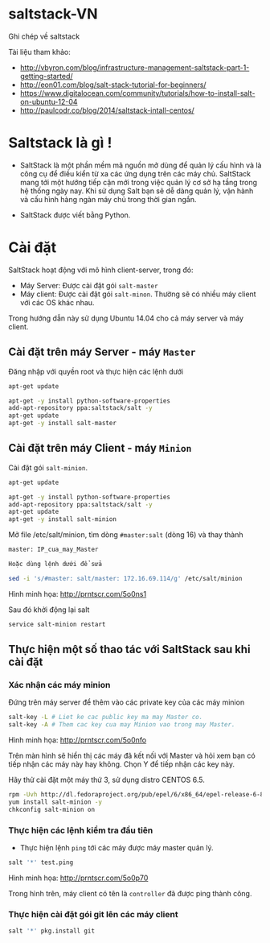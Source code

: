 saltstack-VN
============

Ghi chép về saltstack

Tài liệu tham khảo:

* http://vbyron.com/blog/infrastructure-management-saltstack-part-1-getting-started/
* http://eon01.com/blog/salt-stack-tutorial-for-beginners/
* https://www.digitalocean.com/community/tutorials/how-to-install-salt-on-ubuntu-12-04
* http://paulcodr.co/blog/2014/saltstack-intall-centos/


# Saltstack là gì !

- SaltStack là một phần mềm mã nguồn mở dùng để quản lý cấu hình và là công cụ để điều kiển từ xa các ứng dụng trên các máy chủ. SaltStack mang tới một hướng tiếp cận mới trong việc quản lý cơ sở hạ tầng trong hệ thống ngày nay. Khi sử dụng Salt bạn sẽ dễ dàng quản lý, vận hành và cấu hình hàng ngàn máy chủ trong thời gian ngắn. 

- SaltStack được viết bằng Python.


# Cài đặt 

SaltStack hoạt động với mô hình client-server, trong đó:
* Máy Server: Được cài đặt gói `salt-master`
* Máy client: Được cài đặt gói `salt-minon`. Thường sẽ có nhiều máy client với các OS khác nhau.

Trong hướng dẫn này sử dụng Ubuntu 14.04 cho cả máy server và máy client.

## Cài đặt trên máy Server - máy `Master`

Đăng nhập với quyền root và thực hiện các lệnh dưới

```sh
apt-get update

apt-get -y install python-software-properties
add-apt-repository ppa:saltstack/salt -y
apt-get update
apt-get -y install salt-master
```

## Cài đặt trên máy Client - máy `Minion`

Cài đặt gói `salt-minion`. 
```sh
apt-get update

apt-get -y install python-software-properties
add-apt-repository ppa:saltstack/salt -y
apt-get update
apt-get -y install salt-minion
```

Mở file /etc/salt/minion, tìm dòng `#master:salt` (dòng 16) và thay thành 

```sh
master: IP_cua_may_Master

Hoặc dùng lệnh dưới để sửa

sed -i 's/#master: salt/master: 172.16.69.114/g' /etc/salt/minion
```

Hình minh họa: http://prntscr.com/5o0ns1

Sau đó khởi động lại salt
```sh
service salt-minion restart
```

## Thực hiện một số thao tác với SaltStack sau khi cài đặt
### Xác nhận các máy minion 
Đứng trên máy server để thêm vào các private key của các máy minion

```sh
salt-key -L # Liet ke cac public key ma may Master co.
salt-key -A # Them cac key cua may Minion vao trong may Master.
```
Hình minh họa: http://prntscr.com/5o0nfo

Trên màn hình sẽ hiển thị các máy đã kết nối với Master và hỏi xem bạn có tiếp nhận các máy này hay không. Chọn Y để tiếp nhận các key này.

Hãy thử cài đặt một máy thứ 3, sử dụng distro CENTOS 6.5.
```sh
rpm -Uvh http://dl.fedoraproject.org/pub/epel/6/x86_64/epel-release-6-8.noarch.rpm
yum install salt-minion -y
chkconfig salt-minion on
```
### Thực hiện các lệnh kiểm tra đầu tiên

- Thực hiện lệnh `ping` tới các máy được máy master quản lý.

```sh
salt '*' test.ping
```

Hình minh họa: http://prntscr.com/5o0p70

Trong hình trên, máy client có tên là `controller` đã được ping thành công.

### Thực hiện cài đặt gói git lên các máy client
```sh
salt '*' pkg.install git
```

